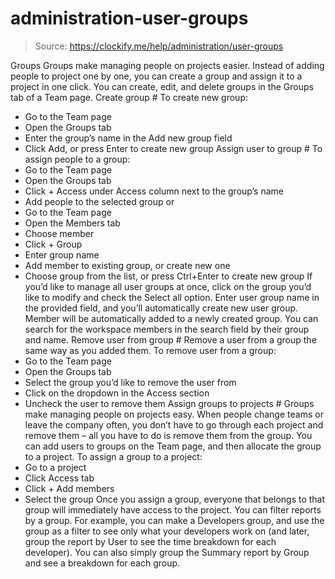 # administration-user-groups

> Source: https://clockify.me/help/administration/user-groups

Groups
Groups make managing people on projects easier. Instead of adding people to project one by one, you can create a group and assign it to a project in one click.
You can create, edit, and delete groups in the Groups tab of a Team page.
Create group #
To create new group:
- Go to the Team page
- Open the Groups tab
- Enter the group’s name in the Add new group field
- Click Add, or press Enter to create new group
Assign user to group #
To assign people to a group:
- Go to the Team page
- Open the Groups tab
- Click + Access under Access column next to the group’s name
- Add people to the selected group
or
- Go to the Team page
- Open the Members tab
- Choose member
- Click + Group
- Enter group name
- Add member to existing group, or create new one
- Choose group from the list, or press Ctrl+Enter to create new group
If you’d like to manage all user groups at once, click on the group you’d like to modify and check the Select all option.
Enter user group name in the provided field, and you’ll automatically create new user group. Member will be automatically added to a newly created group.
You can search for the workspace members in the search field by their group and name.
Remove user from group #
Remove a user from a group the same way as you added them.
To remove user from a group:
- Go to the Team page
- Open the Groups tab
- Select the group you’d like to remove the user from
- Click on the dropdown in the Access section
- Uncheck the user to remove them
Assign groups to projects #
Groups make managing people on projects easy. When people change teams or leave the company often, you don’t have to go through each project and remove them – all you have to do is remove them from the group.
You can add users to groups on the Team page, and then allocate the group to a project.
To assign a group to a project:
- Go to a project
- Click Access tab
- Click + Add members
- Select the group
Once you assign a group, everyone that belongs to that group will immediately have access to the project.
You can filter reports by a group. For example, you can make a Developers group, and use the group as a filter to see only what your developers work on (and later, group the report by User to see the time breakdown for each developer). You can also simply group the Summary report by Group and see a breakdown for each group.
